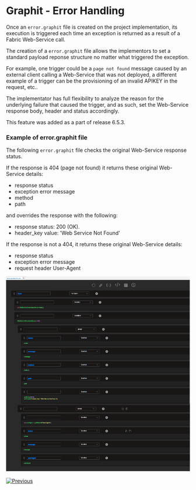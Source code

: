 # Graphit - Error Handling

Once an ```error.graphit``` file is created on the project implementation, its execution is triggered each time an exception is returned as a result of a
Fabric Web-Service call. 

The creation of a ```error.graphit``` file allows the implementors to set a standard payload reponse structure no matter what triggered the exception.

For example, one trigger could be a ```page not found``` message caused by an external client calling a Web-Service that was not deployed, a different example of a trigger can be the provisioning of an invalid APIKEY in the request, etc..

The implementator has full flexibility to analyze the reason for the underlying failure that caused the trigger, and as such, set the Web-Service response body, header and status accordingly.

This feature was added as a part of release 6.5.3.

### Example of error.graphit file

The following ```error.graphit``` file checks the original Web-Service response status.

If the response is 404 (page not found) it returns these original Web-Service details:
- response status
- exception error message	
- method
- path

and overrides the response with the following:		
- response status: 200 (OK).
- header_key value: 'Web Service Not Found'


If the response is not a 404, it returns these original Web-Service details:	
- response status
- exception error message
- request header User-Agent

<img src="images/66_graphit_error_handling.png"></img>


[![Previous](/articles/images/Previous.png)](/articles/15_web_services_and_graphit/17_Graphit/09_invoke_graphit_from_outside_studio.md)
